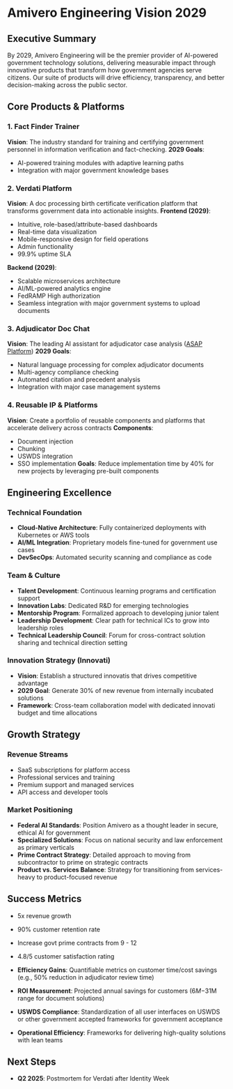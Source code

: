 # Amivero Engineering Vision 2029
## Executive Summary
By 2029, Amivero Engineering will be the premier provider of AI-powered government technology solutions, delivering measurable impact through innovative products that transform how government agencies serve citizens. Our suite of products will drive efficiency, transparency, and better decision-making across the public sector.

## Core Products & Platforms
### 1. Fact Finder Trainer
**Vision**: The industry standard for training and certifying government personnel in information verification and fact-checking.
**2029 Goals**:
- AI-powered training modules with adaptive learning paths
- Integration with major government knowledge bases

### 2. Verdati Platform
**Vision**: A doc processing birth certificate verification platform that transforms government data into actionable insights.
**Frontend (2029)**:
- Intuitive, role-based/attribute-based dashboards
- Real-time data visualization
- Mobile-responsive design for field operations
- Admin functionality
- 99.9% uptime SLA

**Backend (2029)**:
- Scalable microservices architecture
- AI/ML-powered analytics engine
- FedRAMP High authorization
- Seamless integration with major government systems to upload documents

### 3. Adjudicator Doc Chat
**Vision**: The leading AI assistant for adjudicator case analysis ([ASAP Platform](https://amivero.sharepoint.com/:w:/r/sites/Growth3/_layouts/15/Doc2.aspx?action=edit&sourcedoc=%7B50462bc9-e2b5-4204-859e-9a8a681961ed%7D&wdOrigin=TEAMS-MAGLEV.undefined_ns.rwc&wdExp=TEAMS-TREATMENT&wdhostclicktime=1757705519513&web=1))
**2029 Goals**:
- Natural language processing for complex adjudicator documents
- Multi-agency compliance checking
- Automated citation and precedent analysis
- Integration with major case management systems

### 4. Reusable IP & Platforms
**Vision**: Create a portfolio of reusable components and platforms that accelerate delivery across contracts
**Components**: 
- Document injection
- Chunking
- USWDS integration
- SSO implementation
**Goals**: Reduce implementation time by 40% for new projects by leveraging pre-built components

## Engineering Excellence
### Technical Foundation
- **Cloud-Native Architecture**: Fully containerized deployments with Kubernetes or AWS tools
- **AI/ML Integration**: Proprietary models fine-tuned for government use cases
- **DevSecOps**: Automated security scanning and compliance as code

### Team & Culture
- **Talent Development**: Continuous learning programs and certification support
- **Innovation Labs**: Dedicated R&D for emerging technologies
- **Mentorship Program**: Formalized approach to developing junior talent 
- **Leadership Development**: Clear path for technical ICs to grow into leadership roles 
- **Technical Leadership Council**: Forum for cross-contract solution sharing and technical direction setting

### Innovation Strategy (Innovati)
- **Vision**: Establish a structured innovatis that drives competitive advantage
- **2029 Goal**: Generate 30% of new revenue from internally incubated solutions
- **Framework**: Cross-team collaboration model with dedicated innovati budget and time allocations

## Growth Strategy
### Revenue Streams
- SaaS subscriptions for platform access
- Professional services and training
- Premium support and managed services
- API access and developer tools

### Market Positioning
- **Federal AI Standards**: Position Amivero as a thought leader in secure, ethical AI for government
- **Specialized Solutions**: Focus on national security and law enforcement as primary verticals    
- **Prime Contract Strategy**: Detailed approach to moving from subcontractor to prime on strategic contracts
- **Product vs. Services Balance**: Strategy for transitioning from services-heavy to product-focused revenue

## Success Metrics
- 5x revenue growth
- 90% customer retention rate
- Increase govt prime contracts from 9 - 12
- 4.8/5 customer satisfaction rating

- **Efficiency Gains**: Quantifiable metrics on customer time/cost savings (e.g., 50% reduction in adjudicator review time)
- **ROI Measurement**: Projected annual savings for customers ($6M-$31M range for document solutions) 
- **USWDS Compliance**: Standardization of all user interfaces on USWDS or other government accepted frameworks for government acceptance 
- **Operational Efficiency**: Frameworks for delivering high-quality solutions with lean teams 

## Next Steps
- **Q2 2025**: Postmortem for Verdati after Identity Week
